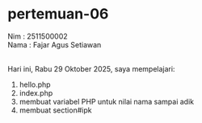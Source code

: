 # pertemuan-06

Nim : 2511500002 <br>
Nama : Fajar Agus Setiawan <br> <br>

Hari ini, Rabu 29 Oktober 2025, saya mempelajari:
<ol>
    <li>hello.php</li>
    <li>index.php</li>
    <li>membuat variabel PHP untuk nilai nama sampai adik</li>
    <li>membuat section#ipk</li>
</ol>